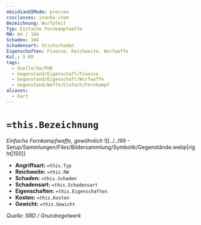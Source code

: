 ```yaml
---
obsidianUIMode: preview
cssclasses: json5e-item
Bezeichnung: Wurfpfeil
Typ: Einfache Fernkampfwaffe
RW: 6m / 18m
Schaden: 1W4
Schadensart: Stichschaden
Eigenschaften: Finesse, Reichweite, Wurfwaffe
Kst.: 5 KM
tags:
  - Quelle/5e/PHB
  - Gegenstand/Eigenschaft/Finesse
  - Gegenstand/Eigenschaft/Wurfwaffe
  - Gegenstand/Waffe/Einfach/Fernkampf
aliases:
  - Dart
---
```

# `=this.Bezeichnung`
*Einfache Fernkampfwaffe, gewöhnlich*
![[../../99 - Setup/Sammlungen/Files/Bildersammlung/Symbolik/Gegenstände.webp|right|150]]

- **Angriffsart:** `=this.Typ`
- **Reichweite:** `=this.RW`
- **Schaden:** `=this.Schaden`
- **Schadensart:** `=this.Schadensart`
- **Eigenschaften:** `=this.Eigenschaften`
- **Kosten:** `=this.Kosten`
- **Gewicht:** `=this.Gewicht`

*Quelle: SRD / Grundregelwerk*